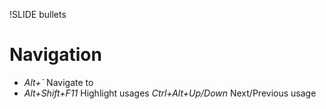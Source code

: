 !SLIDE bullets
# Navigation #

* _Alt+`_ Navigate to
* _Alt+Shift+F11_ Highlight usages
  _Ctrl+Alt+Up/Down_ Next/Previous usage
